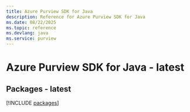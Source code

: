 ```yaml
---
title: Azure Purview SDK for Java
description: Reference for Azure Purview SDK for Java
ms.date: 08/22/2025
ms.topic: reference
ms.devlang: java
ms.service: purview
---
```

# Azure Purview SDK for Java - latest
## Packages - latest
[!INCLUDE [packages](purview-index.md)]